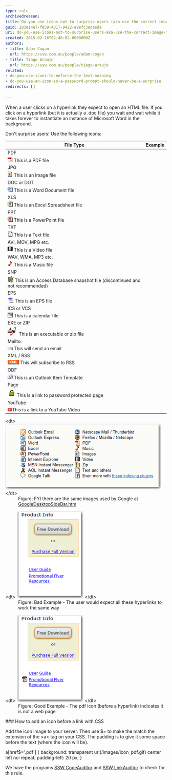 ```yaml
---
type: rule
archivedreason: 
title: Do you use icons not to surprise users (aka use the correct image for files)?
guid: 283e14e7-fe59-4017-9422-e9efc3eda6da
uri: do-you-use-icons-not-to-surprise-users-aka-use-the-correct-image-for-files
created: 2015-02-16T02:46:02.0000000Z
authors:
- title: Adam Cogan
  url: https://ssw.com.au/people/adam-cogan
- title: Tiago Araujo
  url: https://ssw.com.au/people/tiago-araujo
related:
- do-you-use-icons-to-enforce-the-text-meaning
- do-you-use-an-icon-so-a-password-prompt-should-never-be-a-surprise
redirects: []

---
```


When a user clicks on a hyperlink they expect to open an HTML file. If you click on a hyperlink (but it is actually a .doc file) you wait and wait while it takes forever to instantiate an instance of Microsoft Word in the background.

<!--endintro-->

Don't surprise users! Use the following icons:


| File Type | Example |
| --- | --- |
| PDF | 
![](../../assets/IconPdf.png) This is a PDF file<br> |
| JPG | 
![](../../assets/IconJpg.gif) This is an Image file |
| DOC or DOT | 
![](../../assets/IconDoc.png) This is a Word Document file |
| XLS | 
![](../../assets/IconXls.gif) This is an Excel Spreadsheet file |
| PPT | 
![](../../assets/IconPPT.png) This is a PowerPoint file |
| TXT | 
![](../../assets/IconTxt.gif) This is a Text file |
| AVI, MOV, MPG etc. | 
![](../../assets/IconMov.gif) This is a Video file |
| WAV, WMA, MP3 etc. | 
![](../../assets/IconMus.gif) This is a Music file |
| SNP | 
![](../../assets/IconSnp.gif) This is an Access Database snapshot file (discontinued and not recommended) |
| EPS | 
![](../../assets/IconEps.gif) This is an EPS file |
| ICS or VCS | 
![](../../assets/IconVCS.gif) This is a calendar file |
| EXE or ZIP | 
![](../../assets/Download.gif)This is an executable or zip file |
| Mailto: | 
![](../../assets/IconMailTo.gif) This will send an email |
| XML / RSS | 
![](../../assets/IconXML.gif) This will subscribe to RSS |
| ODF | 
![](../../assets/IconOFT.gif) This is an Outlook Item Template |
| Page | 
![](../../assets/ms_lock.gif) This is a link to password protected page |
| YouTube | 
![](youtube-icon_png.jpg)This is a link to a YouTube Video |

<dl class="image">&lt;dt&gt; <img alt="Image good link" src="../../assets/GoogleIcons.gif"> &lt;/dt&gt;<dd>Figure: FYI there are the same images used by Google at <a href="http://desktop.google.com/features.html">GoogleDesktopSideBar.htm</a>  <br> </dd></dl><dl class="badImage">&lt;dt&gt; <img alt="Image bad link" src="../../assets/IconImageBad.gif"> &lt;/dt&gt;<dd>Figure: Bad Example - The user would expect all these hyperlinks to work the same way<br> </dd></dl><dl class="goodImage">&lt;dt&gt; <img alt="Image good link" src="../../assets/IconImageGood.gif"> &lt;/dt&gt;<dd>Figure: Good Example - The pdf icon (before a hyperlink) indicates it is not a web page<br></dd></dl>
### How to add an icon before a link with CSS

Add the icon image to your server. Then use $= to make the match the extension of the >a< tag on your CSS. The padding is to give it some space before the text (where the icon will be).

a[href$='.pdf'] 
{ 
background: transparent url(/images/icon\_pdf.gif) center left no-repeat; 
padding-left: 20 px; 
}



We have the programs [SSW CodeAuditor](http://www.codeauditor.com/) and [SSW LinkAuditor](https://linkauditor.com.au/) to check for this rule.

